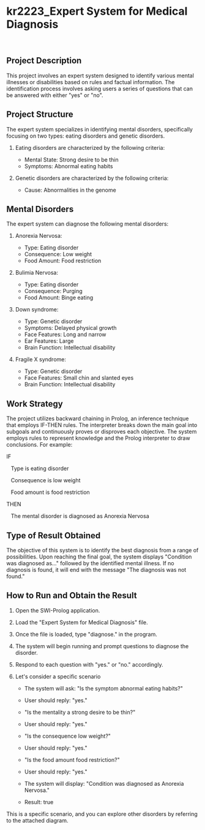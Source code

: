 # kr2223_Expert System for Medical Diagnosis
<br>

**Project Description**
---

This project involves an expert system designed to identify various mental illnesses or disabilities based on rules and factual information. The identification process involves asking users a series of questions that can be answered with either "yes" or "no".
<br>

**Project Structure**
---

The expert system specializes in identifying mental disorders, specifically focusing on two types: eating disorders and genetic disorders.

1. Eating disorders are characterized by the following criteria:
   * Mental State: Strong desire to be thin
   * Symptoms: Abnormal eating habits

2. Genetic disorders are characterized by the following criteria:
   * Cause: Abnormalities in the genome


**Mental Disorders**
---

The expert system can diagnose the following mental disorders:

1. Anorexia Nervosa:
	* Type: Eating disorder
	* Consequence: Low weight
	* Food Amount: Food restriction

2. Bulimia Nervosa:
	* Type: Eating disorder
	* Consequence: Purging
	* Food Amount: Binge eating

3. Down syndrome:
	* Type: Genetic disorder
	* Symptoms: Delayed physical growth
	* Face Features: Long and narrow
	* Ear Features: Large
	* Brain Function: Intellectual disability


4. Fragile X syndrome:
	* Type: Genetic disorder
	* Face Features: Small chin and slanted eyes
	* Brain Function: Intellectual disability


**Work Strategy**
---

The project utilizes backward chaining in Prolog, an inference technique that employs IF-THEN rules. The interpreter breaks down the main goal into subgoals and continuously proves or disproves each objective. The system employs rules to represent knowledge and the Prolog interpreter to draw conclusions. 
For example:

IF

&nbsp;&nbsp;&nbsp;Type is eating disorder
 
&nbsp;&nbsp;&nbsp;Consequence is low weight
 
&nbsp;&nbsp;&nbsp;Food amount is food restriction

THEN

&nbsp;&nbsp;&nbsp;The mental disorder is diagnosed as Anorexia Nervosa
 
 
 **Type of Result Obtained**
---

The objective of this system is to identify the best diagnosis from a range of possibilities. Upon reaching the final goal, the system displays "Condition was diagnosed as..." followed by the identified mental illness. If no diagnosis is found, it will end with the message "The diagnosis was not found."


**How to Run and Obtain the Result**
---

 1. Open the SWI-Prolog application.

 2. Load the "Expert System for Medical Diagnosis" file.

 3. Once the file is loaded, type "diagnose." in the program.

 4. The system will begin running and prompt questions to diagnose the disorder.

 5. Respond to each question with "yes." or "no." accordingly.

 6. Let's consider a specific scenario

	* The system will ask: "Is the symptom abnormal eating habits?"

	* User should reply: "yes."

	* "Is the mentality a strong desire to be thin?"

	* User should reply: "yes."

	* "Is the consequence low weight?"

	* User should reply: "yes."

	* "Is the food amount food restriction?"

	* User should reply: "yes."

	* The system will display: "Condition was diagnosed as Anorexia Nervosa."

	* Result: true


This is a specific scenario, and you can explore other disorders by referring to the attached diagram.
